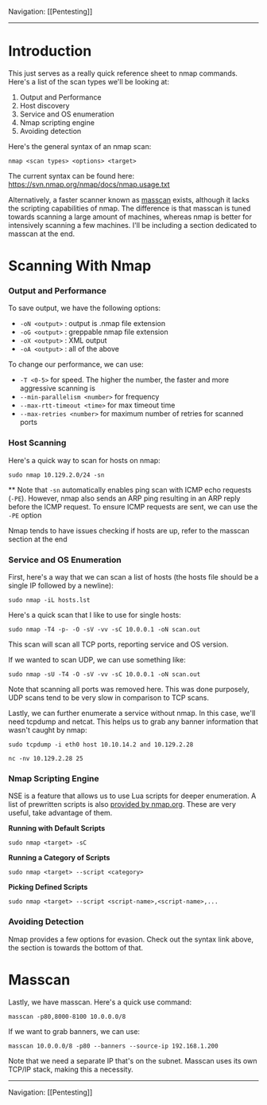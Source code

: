 Navigation: [[Pentesting]]

---
# Introduction
This just serves as a really quick reference sheet to nmap commands. Here's a list of the scan types we'll be looking at:
1. Output and Performance
2. Host discovery
3. Service and OS enumeration
4. Nmap scripting engine
5. Avoiding detection

Here's the general syntax of an nmap scan:
```shell
nmap <scan types> <options> <target>
```

The current syntax can be found here:
https://svn.nmap.org/nmap/docs/nmap.usage.txt

Alternatively, a faster scanner known as [masscan](https://github.com/robertdavidgraham/masscan) exists, although it lacks the scripting capabilities of nmap. The difference is that masscan is tuned towards scanning a large amount of machines, whereas nmap is better for intensively scanning a few machines. I'll be including a section dedicated to masscan at the end.
# Scanning With Nmap
### Output and Performance
To save output, we have the following options:
- `-oN <output>`  : output is .nmap file extension
- `-oG <output>` : greppable nmap file extension
- `-oX <output>` : XML output
- `-oA <output>` : all of the above

To change our performance, we can use:
- `-T <0-5>` for speed. The higher the number, the faster and more aggressive scanning is
- `--min-parallelism <number>` for frequency
- `--max-rtt-timeout <time>` for max timeout time
- `--max-retries <number>` for maximum number of retries for scanned ports

### Host Scanning
Here's a quick way to scan for hosts on nmap:
```shell
sudo nmap 10.129.2.0/24 -sn
```

\*\* Note that `-sn` automatically enables ping scan with ICMP echo requests (`-PE`). However, nmap also sends an ARP ping resulting in an ARP reply before the ICMP request. To ensure ICMP requests are sent, we can use the `-PE` option

Nmap tends to have issues checking if hosts are up, refer to the masscan section at the end
### Service and OS Enumeration
First, here's a way that we can scan a list of hosts (the hosts file should be a single IP followed by a newline):
```shell
sudo nmap -iL hosts.lst
```

Here's a quick scan that I like to use for single hosts:
```shell
sudo nmap -T4 -p- -O -sV -vv -sC 10.0.0.1 -oN scan.out
```

This scan will scan all TCP ports, reporting service and OS version.

If we wanted to scan UDP, we can use something like:
```shell
sudo nmap -sU -T4 -O -sV -vv -sC 10.0.0.1 -oN scan.out
```

Note that scanning all ports was removed here. This was done purposely, UDP scans tend to be very slow in comparison to TCP scans.

Lastly, we can further enumerate a service without nmap. In this case, we'll need tcpdump and netcat. This helps us to grab any banner information that wasn't caught by nmap:
```shell-session
sudo tcpdump -i eth0 host 10.10.14.2 and 10.129.2.28
```

```shell-session
nc -nv 10.129.2.28 25
```
### Nmap Scripting Engine
NSE is a feature that allows us to use Lua scripts for deeper enumeration. A list of prewritten scripts is also [provided by nmap.org](https://nmap.org/nsedoc/scripts/). These are very useful, take advantage of them.

**Running with Default Scripts**
```shell-session
sudo nmap <target> -sC
```

**Running a Category of Scripts**
```shell-session
sudo nmap <target> --script <category>
```

**Picking Defined Scripts**
```shell-session
sudo nmap <target> --script <script-name>,<script-name>,...
```
### Avoiding Detection
Nmap provides a few options for evasion. Check out the syntax link above, the section is towards the bottom of that.
# Masscan
Lastly, we have masscan. Here's a quick use command:
```shell
masscan -p80,8000-8100 10.0.0.0/8
```

If we want to grab banners, we can use:
```shell
masscan 10.0.0.0/8 -p80 --banners --source-ip 192.168.1.200
```

Note that we need a separate IP that's on the subnet. Masscan uses its own TCP/IP stack, making this a necessity.

---
Navigation: [[Pentesting]]
